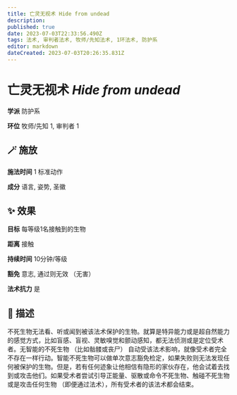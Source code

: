 ```yaml
---
title: 亡灵无视术 Hide from undead
description: 
published: true
date: 2023-07-03T22:33:56.490Z
tags: 法术, 审判者法术, 牧师/先知法术, 1环法术, 防护系
editor: markdown
dateCreated: 2023-07-03T20:26:35.831Z
---
```


# **亡灵无视术** *Hide from undead*

**学派** 防护系 

**环位** 牧师/先知 1, 审判者 1

## 🪄 施放

**施法时间** 1 标准动作

**成分** 语言, 姿势, 圣徽

## ✨ 效果 

**目标** 每等级1名接触到的生物 

**距离** 接触  

**持续时间** 10分钟/等级 

**豁免** 意志, 通过则无效 （无害）

**法术抗力** 是

## 📖 描述

不死生物无法看、听或闻到被该法术保护的生物。就算是特异能力或是超自然能力的感觉方式，比如盲感、盲视、灵敏嗅觉和颤动感知，都无法侦测或是定位受术者。无智能的不死生物 （比如骷髅或丧尸） 自动受该法术影响，就像受术者完全不存在一样行动。智能不死生物可以做单次意志豁免检定，如果失败则无法发现任何被保护的生物。但是，若有任何迹象让他相信有隐形的家伙存在，他会试着去找到或攻击他们。如果受术者尝试引导正能量、驱散或命令不死生物、触碰不死生物或是攻击任何生物 （即便通过法术），所有受术者的该法术都会结束。
    